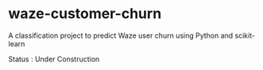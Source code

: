 # waze-customer-churn
A classification project to predict Waze user churn using Python and scikit-learn


Status :  Under Construction
